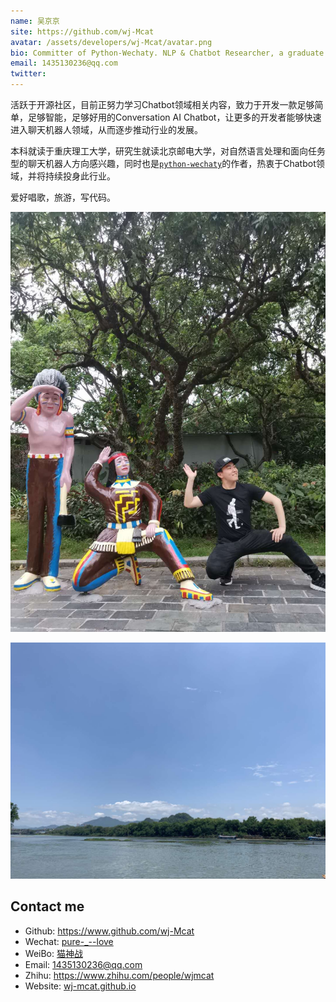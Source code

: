 ```yaml
---
name: 吴京京
site: https://github.com/wj-Mcat
avatar: /assets/developers/wj-Mcat/avatar.png
bio: Committer of Python-Wechaty. NLP & Chatbot Researcher, a graduate student at Beijing University of Posts and Telecommunications.
email: 1435130236@qq.com
twitter: 
---
```


活跃于开源社区，目前正努力学习Chatbot领域相关内容，致力于开发一款足够简单，足够智能，足够好用的Conversation AI Chatbot，让更多的开发者能够快速进入聊天机器人领域，从而逐步推动行业的发展。

本科就读于重庆理工大学，研究生就读北京邮电大学，对自然语言处理和面向任务型的聊天机器人方向感兴趣，同时也是[`python-wechaty`](https://www.github.com/wechaty/python-wechaty)的作者，热衷于Chatbot领域，并将持续投身此行业。

爱好唱歌，旅游，写代码。

![](/assets/developers/wj-Mcat/hello.jpeg)

![](/assets/developers/wj-Mcat/scenery.jpeg)

## Contact me

- Github: https://www.github.com/wj-Mcat
- Wechat: [pure-_--love](/imgs/weixin.jpeg)
- WeiBo: [猫神战](https://weibo.com/u/3877178684)
- Email: 1435130236@qq.com
- Zhihu: https://www.zhihu.com/people/wjmcat
- Website: [wj-mcat.github.io](https://wj-mcat.github.io/)
  